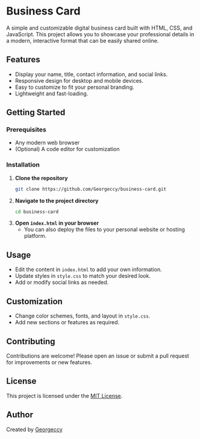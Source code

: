 # Business Card

A simple and customizable digital business card built with HTML, CSS, and JavaScript. This project allows you to showcase your professional details in a modern, interactive format that can be easily shared online.

## Features

- Display your name, title, contact information, and social links.
- Responsive design for desktop and mobile devices.
- Easy to customize to fit your personal branding.
- Lightweight and fast-loading.

## Getting Started

### Prerequisites

- Any modern web browser
- (Optional) A code editor for customization

### Installation

1. **Clone the repository**
   ```bash
   git clone https://github.com/Georgeccy/business-card.git
   ```
2. **Navigate to the project directory**
   ```bash
   cd business-card
   ```
3. **Open `index.html` in your browser**
   - You can also deploy the files to your personal website or hosting platform.

## Usage

- Edit the content in `index.html` to add your own information.
- Update styles in `style.css` to match your desired look.
- Add or modify social links as needed.

## Customization

- Change color schemes, fonts, and layout in `style.css`.
- Add new sections or features as required.

## Contributing

Contributions are welcome! Please open an issue or submit a pull request for improvements or new features.

## License

This project is licensed under the [MIT License](LICENSE).

## Author

Created by [Georgeccy](https://github.com/Georgeccy)
